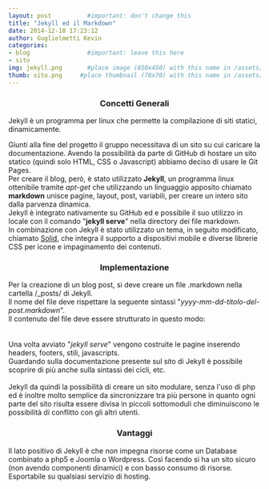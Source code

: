 ```yaml
---
layout: post          #important: don't change this
title: "Jekyll ed il Markdown"
date: 2014-12-10 17:23:12
author: Guglielmetti Kevin
categories:
- blog                #important: leave this here
- sito
img: jekyll.png       #place image (850x450) with this name in /assets/img/blog/
thumb: sito.png     #place thumbnail (70x70) with this name in /assets/img/blog/thumbs/
---
```

<center><h3> Concetti Generali </h3></center>
<p>Jekyll è un programma per linux che permette la compilazione di siti statici, dinamicamente.</p>

<!--more-->
<p>
	Giunti alla fine del progetto il gruppo necessitava di un sito su cui caricare la documentazione. Avendo la possibilità da parte di GitHub di hostare un sito statico (quindi solo HTML, CSS o Javascript) abbiamo deciso di usare le Git Pages.<br>
	Per creare il blog, però, è stato utilizzato <b>Jekyll</b>, un programma linux ottenibile tramite <i>apt-get</i> che utilizzando un linguaggio apposito chiamato <b>markdown</b> unisce pagine, layout, post, variabili, per creare un intero sito dalla parvenza dinamica.<br>
	Jekyll è integrato nativamente su GitHub ed e possibile il suo utilizzo in locale con il comando "<b>jekyll serve</b>" nella directory dei file markdown.<br>
	In combinazione con Jekyll è stato utilizzato un tema, in seguito modificato, chiamato <a href="https://github.com/st4ple/solid-jekyll">Solid</a>, che integra il supporto a dispositivi mobile e diverse librerie CSS per icone e impaginamento dei contenuti.<br>
</p>
<center><h3>Implementazione</h3></center>
<p>
	Per la creazione di un blog post, si deve creare un file .markdown nella cartella /_posts/ di Jekyll.<br>
	Il nome del file deve rispettare la seguente sintassi "<i>yyyy-mm-dd-titolo-del-post.markdown</i>".<br>
	Il contenuto del file deve essere strutturato in questo modo:<br>
	<script src="https://gist.github.com/artumino/b30ca2aa4a7a06508f5b.js"></script><br>
	<br>	
	Una volta avviato "<i>jekyll serve</i>" vengono costruite le pagine inserendo headers, footers, stili, javascripts.<br>
	Guardando sulla documentazione presente sul sito di Jekyll è possibile scoprire di più anche sulla sintassi dei cicli, etc.<br>
	<br>
	Jekyll da quindi la possibilità di creare un sito modulare, senza l'uso di php ed è inoltre molto semplice da sincronizzare tra più persone in quanto ogni parte del sito risulta essere divisa in piccoli sottomoduli che diminuiscono le possibilità di conflitto con gli altri utenti.<br>
</p>
<center><h3>Vantaggi</h3></center>
<p>
	Il lato positivo di Jekyll è che non impegna risorse come un Database combinato a php5 e Joomla o Wordpress. Così facendo si ha un sito sicuro (non avendo componenti dinamici) e con basso consumo di risorse. Esportabile su qualsiasi servizio di hosting.<br>
</p>

